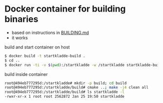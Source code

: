 # Docker container for building binaries

* based on instructions in [BUILDING.md](../BUILDING.md)
* it works

build and start container on host
```bash
$ docker build -t startkladde-build .
$ cd ..
$ docker run -ti -v $(pwd):/startkladde -w /startkladde startkladde-build:latest /bin/bash
```

build inside container
```bash
root@494eb777295d:/startkladde# mkdir -p build; cd build
root@494eb777295d:/startkladde/build# cmake ..; make -j4 clean all
root@494eb777295d:/startkladde/build# ls startkladde -l
-rwxr-xr-x 1 root root 2562872 Jan 25 19:50 startkladde
```

